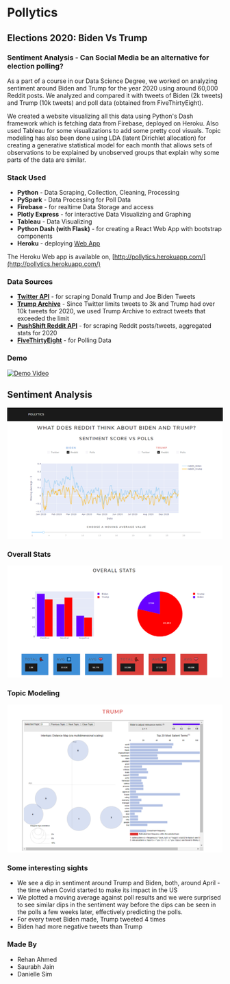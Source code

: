 # Pollytics
## Elections 2020: Biden Vs Trump
### Sentiment Analysis - Can Social Media be an alternative for election polling?

As a part of a course in our Data Science Degree, we worked on analyzing sentiment around Biden and Trump for the year 2020 using around 60,000 Reddit posts. We analyzed and compared it with tweets of Biden (2k tweets) and Trump (10k tweets) and poll data (obtained from FiveThirtyEight).

We created a website visualizing all this data using Python's Dash framework which is fetching data from Firebase, deployed on Heroku. Also used Tableau for some visualizations to add some pretty cool visuals. Topic modeling has also been done using LDA (latent Dirichlet allocation) for creating a generative statistical model for each month that allows sets of observations to be explained by unobserved groups that explain why some parts of the data are similar. 

### Stack Used
- **Python** - Data Scraping, Collection, Cleaning, Processing
- **PySpark** -  Data Processing for Poll Data
- **Firebase** - for realtime Data Storage and access
- **Plotly Express** - for interactive Data Visualizing and Graphing
- **Tableau** -  Data Visualizing
- **Python Dash (with Flask)** - for creating a React Web App with bootstrap components
- **Heroku** - deploying [Web App](http://pollytics.herokuapp.com/)

The Heroku Web app is available on,
[http://pollytics.herokuapp.com/](http://pollytics.herokuapp.com/)

### Data Sources
- [**Twitter API**](https://developer.twitter.com/en/docs/twitter-api) - for scraping Donald Trump and Joe Biden Tweets
- [**Trump Archive**](https://www.thetrumparchive.com/faq) - Since Twitter limits tweets to 3k and Trump had over 10k tweets for 2020, we used Trump Archive to extract tweets that exceeded the limit
- [**PushShift Reddit API**](https://github.com/pushshift/api) - for scraping Reddit posts/tweets, aggregated stats for 2020
- [**FiveThirtyEight**](https://data.fivethirtyeight.com/) - for Polling Data

### Demo
[![Demo Video](https://img.youtube.com/vi/RyRQuFVxo8Q/0.jpg)](https://www.youtube.com/watch?v=RyRQuFVxo8Q)


## Sentiment Analysis
![Sentiment Analysis](img/1.png)

### Overall Stats
![Overall Stats](img/2.png)

### Topic Modeling
![Topic modeling](img/3.png)

### Some interesting sights
- We see a dip in sentiment around Trump and Biden, both, around April - the time when Covid started to make its impact in the US
- We plotted a moving average against poll results and we were surprised to see similar dips in the sentiment way before the dips can be seen in the polls a few weeks later, effectively predicting the polls.
- For every tweet Biden made, Trump tweeted 4 times
- Biden had more negative tweets than Trump

### Made By
- Rehan Ahmed
- Saurabh Jain
- Danielle Sim